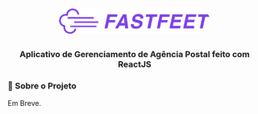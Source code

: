   <h1 align="center">
  <img alt="FastFeet" title="FastFeet" src=".github/logo.png" width="300px" style="border-radius:100px" />
</h1>

<h3 align="center">
  Aplicativo de Gerenciamento de Agência Postal feito com ReactJS

### 🎯 Sobre o Projeto


Em Breve.
